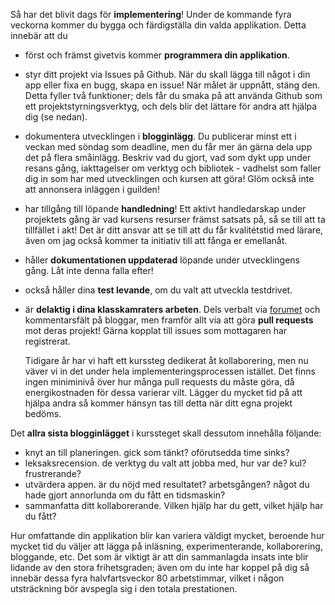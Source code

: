 Så har det blivit dags för **implementering**! Under de kommande fyra veckorna kommer du bygga och färdigställa din valda applikation. Detta innebär att du

*    först och främst givetvis kommer **programmera din applikation**.
*    styr ditt projekt via Issues på Github. När du skall lägga till något i din app eller fixa en bugg, skapa en issue! När målet är uppnått, stäng den. Detta fyller två funktioner; dels får du smaka på att använda Github som ett projektstyrningsverktyg, och dels blir det lättare för andra att hjälpa dig (se nedan).
*    dokumentera utvecklingen i **blogginlägg**. Du publicerar minst ett i veckan med söndag som deadline, men du får mer än gärna dela upp det på flera småinlägg. Beskriv vad du gjort, vad som dykt upp under resans gång, iakttagelser om verktyg och bibliotek - vadhelst som faller dig in som har med utvecklingen och kursen att göra! Glöm också inte att annonsera inläggen i guilden!
*    har tillgång till löpande **handledning**! Ett aktivt handledarskap under projektets gång är vad kursens resurser främst satsats på, så se till att ta tillfället i akt! Det är ditt ansvar att se till att du får kvalitétstid med lärare, även om jag också kommer ta initiativ till att fånga er emellanåt.
*    håller **dokumentationen uppdaterad** löpande under utvecklingens gång. Låt inte denna falla efter!
*    också håller dina **test levande**, om du valt att utveckla testdrivet.
*    är **delaktig i dina klasskamraters arbeten**. Dels verbalt via [forumet][1] och kommentarsfält på bloggar, men framför allt via att göra **pull requests** mot deras projekt! Gärna kopplat till issues som mottagaren har registrerat.

     Tidigare år har vi haft ett kurssteg dedikerat åt kollaborering, men nu väver vi in det under hela implementeringsprocessen istället. Det finns ingen miniminivå över hur många pull requests du måste göra, då energikostnaden för dessa varierar vilt. Lägger du mycket tid på att hjälpa andra så kommer hänsyn tas till detta när ditt egna projekt bedöms. 

Det **allra sista blogginlägget** i kurssteget skall dessutom innehålla följande:

*    knyt an till planeringen. gick som tänkt? oförutsedda time sinks?
*    leksaksrecension. de verktyg du valt att jobba med, hur var de? kul? frustrerande?
*    utvärdera appen. är du nöjd med resultatet? arbetsgången? något du hade gjort annorlunda om du fått en tidsmaskin?
*    sammanfatta ditt kollaborerande. Vilken hjälp har du gett, vilket hjälp har du fått?

Hur omfattande din applikation blir kan variera väldigt mycket, beroende hur mycket tid du väljer att lägga på inläsning, experimenterande, kollaborering, bloggande, etc. Det som är viktigt är att din sammanlagda insats inte blir lidande av den stora frihetsgraden; även om du inte har koppel på dig så innebär dessa fyra halvfartsveckor 80 arbetstimmar, vilket i någon utsträckning bör avspegla sig i den totala prestationen.

[1]: http://bit.ly/riaforum2013ht
[2]: https://coursepress.lnu.se/kurs/ria-utveckling-med-javascript/cloud9-editor/